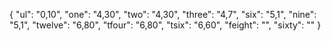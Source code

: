 {
  "ul": "0,10",
  "one": "4,30",
  "two": "4,30",
  "three": "4,7",
  "six": "5,1",
  "nine": "5,1",
  "twelve": "6,80",
  "tfour": "6,80",
  "tsix": "6,60",
  "feight": "",
  "sixty": ""
}